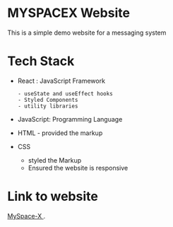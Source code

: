 # MYSPACEX Website

This is a simple demo website for a messaging system

# Tech Stack

- React : JavaScript Framework

      - useState and useEffect hooks
      - Styled Components
      - utility libraries
      
- JavaScript: Programming Language
- HTML - provided the markup
- CSS 
     - styled the Markup
     - Ensured the website is responsive

# Link to website

[MySpace-X ](https://myspace-x.netlify.app/ "Simple Website").
